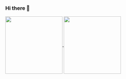 ### Hi there 👋

<a href="https://github-readme-stats.vercel.app/api?username=felpzreiz">
  <img height="180em" align="center" src="https://github-readme-stats.vercel.app/api?username=felpzreiz&show_icons=true&theme=solarized-dark" />
</a>
<a href="https://github-readme-stats.vercel.app/api/top-langs/?username=felpzreiz">
  <img height="180em" align="center" src="https://github-readme-stats.vercel.app/api/top-langs/?username=felpzreiz&layout=compact&theme=solarized-dark" />
</a>

